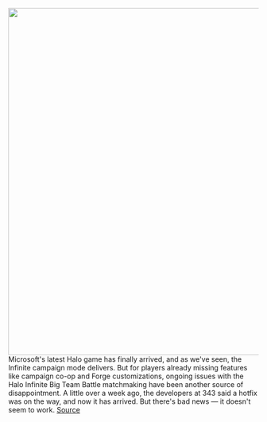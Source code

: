 <img src='https://cdn.vox-cdn.com/thumbor/Wufn79gocPjYPw8bb2JyY2WxIjY=/0x0:2560x1440/1200x800/filters:focal(1058x251:1466x659)/cdn.vox-cdn.com/uploads/chorus_image/image/70409455/Halo_Infinite_Multiplayer_4_4K_3840x2160_scaled.0.jpg' width='700px' /><br/>
Microsoft's latest Halo game has finally arrived, and as we've seen, the Infinite campaign mode delivers. But for players already missing features like campaign co-op and Forge customizations, ongoing issues with the Halo Infinite Big Team Battle matchmaking have been another source of disappointment. A little over a week ago, the developers at 343 said a hotfix was on the way, and now it has arrived. But there's bad news — it doesn't seem to work.
<a href='https://www.theverge.com/2022/1/19/22891256/halo-infinite-multiplayer-big-team-battle-patch-update-problems'> Source <a/>